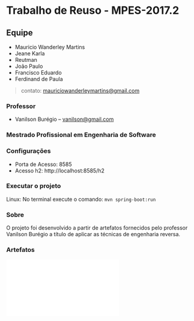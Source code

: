 # Trabalho de Reuso - MPES-2017.2

## Equipe
* Mauricio Wanderley Martins
* Jeane Karla
* Reutman 
* João Paulo
* Francisco Eduardo
* Ferdinand de Paula
> contato: mauriciowanderleymartins@gmail.com

### Professor
* Vanilson Burégio – vanilson@gmail.com

### Mestrado Profissional em Engenharia de Software

### Configurações
* Porta de Acesso: 8585
* Acesso h2: http://localhost:8585/h2

### Executar o projeto
Linux: No terminal execute o comando:  ``` mvn spring-boot:run ```

### Sobre
O projeto foi desenvolvido a partir de artefatos fornecidos pelo professor Vanilson Burégio a título de aplicar as técnicas de engenharia reversa.

### Artefatos
![Diagrama de Entidades](src/main/resources/static/documents/Diagramaentidades.pdf)
